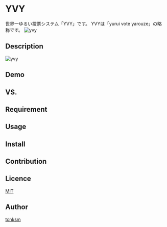 YVY
====

世界一ゆるい投票システム「YVY」です。
YVYは「yurui vote yarouze」の略称です。
![yvy](https://user-images.githubusercontent.com/10110956/50638734-2f0cd700-0fa2-11e9-8183-6be3f4e9ddbf.png)

## Description
![yvy](https://user-images.githubusercontent.com/10110956/50638797-63809300-0fa2-11e9-8305-75200f58aa49.gif)


## Demo

## VS. 

## Requirement

## Usage

## Install

## Contribution

## Licence

[MIT](https://github.com/tcnksm/tool/blob/master/LICENCE)

## Author

[tcnksm](https://github.com/tcnksm)
